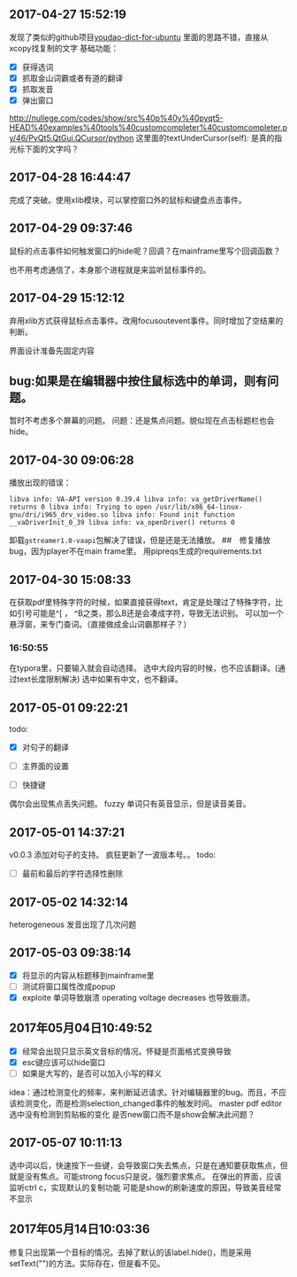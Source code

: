 ## 2017-04-27 15:52:19
发现了类似的github项目[youdao-dict-for-ubuntu](https://github.com/idning/youdao-dict-for-ubuntu)
里面的思路不错，直接从xcopy找复制的文字
基础功能：
- [x] 获得选词
- [x] 抓取金山词霸或者有道的翻译
- [x] 抓取发音
- [x] 弹出窗口

http://nullege.com/codes/show/src%40p%40y%40pyqt5-HEAD%40examples%40tools%40customcompleter%40customcompleter.py/46/PyQt5.QtGui.QCursor/python 
这里面的textUnderCursor(self): 是真的指光标下面的文字吗？

## 2017-04-28 16:44:47

完成了突破。使用xlib模块，可以掌控窗口外的鼠标和键盘点击事件。

## 2017-04-29 09:37:46

鼠标的点击事件如何触发窗口的hide呢？回调？在mainframe里写个回调函数？

也不用考虑通信了，本身那个进程就是来监听鼠标事件的。
## 2017-04-29 15:12:12
弃用xlib方式获得鼠标点击事件。改用focusoutevent事件。同时增加了空结果的判断。

界面设计准备先固定内容

## bug:如果是在编辑器中按住鼠标选中的单词，则有问题。

暂时不考虑多个屏幕的问题。
问题：还是焦点问题。貌似现在点击标题栏也会hide。
## 2017-04-30 09:06:28
播放出现的错误：
```
libva info: VA-API version 0.39.4 libva info: va_getDriverName() returns 0 libva info: Trying to open /usr/lib/x86_64-linux-gnu/dri/i965_drv_video.so libva info: Found init function __vaDriverInit_0_39 libva info: va_openDriver() returns 0
```
卸载`gstreamer1.0-vaapi`包解决了错误，但是还是无法播放。
##　修复播放bug，因为player不在main frame里。
用pipreqs生成的requirements.txt
## 2017-04-30 15:08:33
在获取pdf里特殊字符的时候，如果直接获得text，肯定是处理过了特殊字符，比如引号可能是^[ ， ^B之类，那么B还是会凑成字符，导致无法识别。
可以加一个悬浮窗，来专门查词。（直接做成金山词霸那样子？）
### 16:50:55
在typora里，只要输入就会自动选择。
选中大段内容的时候，也不应该翻译。(通过text长度限制解决)
选中如果有中文，也不翻译。

## 2017-05-01 09:22:21

todo:



- [x] 对句子的翻译
- [ ] 主界面的设置
- [ ] 快捷键



偶尔会出现焦点丢失问题。
fuzzy 单词只有英音显示，但是读音美音。

## 2017-05-01 14:37:21
v0.0.3 添加对句子的支持。
疯狂更新了一波版本号。。
todo:
- [ ] 最前和最后的字符选择性删除
## 2017-05-02 14:32:14
heterogeneous 发音出现了几次问题

## 2017-05-03 09:38:14

 - [x] 将显示的内容从标题移到mainframe里
 - [ ] 测试将窗口属性改成popup
 - [x] exploite 单词导致崩溃 operating voltage decreases 也导致崩溃。

 ## 2017年05月04日10:49:52
 - [x] 经常会出现只显示英文音标的情况。怀疑是页面格式变换导致
 - [x] esc键应该可以hide窗口
 - [ ] 如果是大写的，是否可以加入小写的释义

 idea：通过检测变化的频率，来判断延迟请求。针对编辑器里的bug。而且，不应该检测变化，而是检测selection_changed事件的触发时间。
 master pdf editor选中没有检测到剪贴板的变化
 是否new窗口而不是show会解决此问题？

## 2017-05-07 10:11:13
选中词以后，快速按下一些键，会导致窗口失去焦点，只是在通知要获取焦点，但就是没有焦点。可能strong focus只是说，强烈要求焦点。
在弹出的界面，应该监听ctrl c，实现默认的复制功能
可能是show的刷新速度的原因，导致美音经常不显示 

## 2017年05月14日10:03:36

修复只出现第一个音标的情况。去掉了默认的该label.hide()，而是采用setText("")的方法。实际存在，但是看不见。